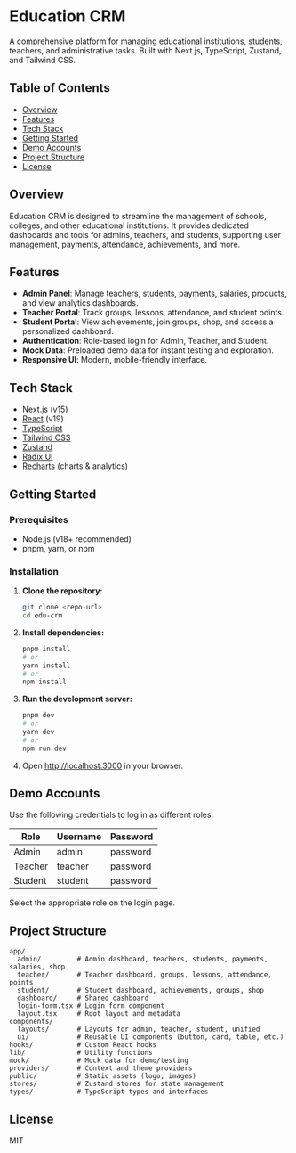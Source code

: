 # Education CRM

A comprehensive platform for managing educational institutions, students, teachers, and administrative tasks. Built with Next.js, TypeScript, Zustand, and Tailwind CSS.

## Table of Contents

- [Overview](#overview)
- [Features](#features)
- [Tech Stack](#tech-stack)
- [Getting Started](#getting-started)
- [Demo Accounts](#demo-accounts)
- [Project Structure](#project-structure)
- [License](#license)

## Overview

Education CRM is designed to streamline the management of schools, colleges, and other educational institutions. It provides dedicated dashboards and tools for admins, teachers, and students, supporting user management, payments, attendance, achievements, and more.

## Features

- **Admin Panel**: Manage teachers, students, payments, salaries, products, and view analytics dashboards.
- **Teacher Portal**: Track groups, lessons, attendance, and student points.
- **Student Portal**: View achievements, join groups, shop, and access a personalized dashboard.
- **Authentication**: Role-based login for Admin, Teacher, and Student.
- **Mock Data**: Preloaded demo data for instant testing and exploration.
- **Responsive UI**: Modern, mobile-friendly interface.

## Tech Stack

- [Next.js](https://nextjs.org/) (v15)
- [React](https://react.dev/) (v19)
- [TypeScript](https://www.typescriptlang.org/)
- [Tailwind CSS](https://tailwindcss.com/)
- [Zustand](https://zustand-demo.pmnd.rs/)
- [Radix UI](https://www.radix-ui.com/)
- [Recharts](https://recharts.org/) (charts & analytics)

## Getting Started

### Prerequisites

- Node.js (v18+ recommended)
- pnpm, yarn, or npm

### Installation

1. **Clone the repository:**
   ```bash
   git clone <repo-url>
   cd edu-crm
   ```
2. **Install dependencies:**
   ```bash
   pnpm install
   # or
   yarn install
   # or
   npm install
   ```
3. **Run the development server:**
   ```bash
   pnpm dev
   # or
   yarn dev
   # or
   npm run dev
   ```
4. Open [http://localhost:3000](http://localhost:3000) in your browser.

## Demo Accounts

Use the following credentials to log in as different roles:

| Role    | Username | Password |
| ------- | -------- | -------- |
| Admin   | admin    | password |
| Teacher | teacher  | password |
| Student | student  | password |

Select the appropriate role on the login page.

## Project Structure

```
app/
  admin/         # Admin dashboard, teachers, students, payments, salaries, shop
  teacher/       # Teacher dashboard, groups, lessons, attendance, points
  student/       # Student dashboard, achievements, groups, shop
  dashboard/     # Shared dashboard
  login-form.tsx # Login form component
  layout.tsx     # Root layout and metadata
components/
  layouts/       # Layouts for admin, teacher, student, unified
  ui/            # Reusable UI components (button, card, table, etc.)
hooks/           # Custom React hooks
lib/             # Utility functions
mock/            # Mock data for demo/testing
providers/       # Context and theme providers
public/          # Static assets (logo, images)
stores/          # Zustand stores for state management
types/           # TypeScript types and interfaces
```

## License

MIT
